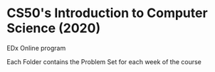 # CS50's Introduction to Computer Science (2020)

EDx Online program

Each Folder contains the Problem Set for each week of the course
